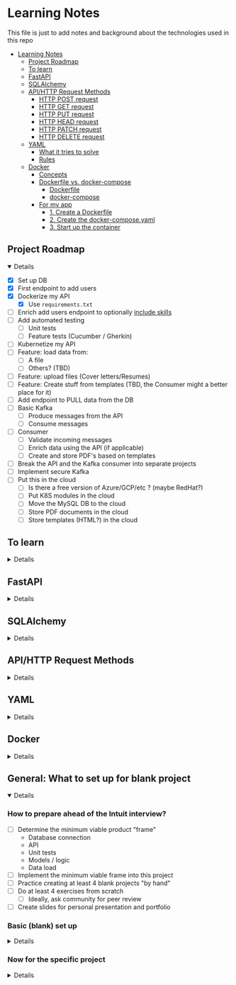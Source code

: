 # Learning Notes

This file is just to add notes and background about the technologies used in this repo

<!-- TOC -->

* [Learning Notes](#learning-notes)
    * [Project Roadmap](#project-roadmap)
    * [To learn](#to-learn)
    * [FastAPI](#fastapi)
    * [SQLAlchemy](#sqlalchemy)
    * [API/HTTP Request Methods](#apihttp-request-methods)
        * [HTTP POST request](#http-post-request)
        * [HTTP GET request](#http-get-request)
        * [HTTP PUT request](#http-put-request)
        * [HTTP HEAD request](#http-head-request)
        * [HTTP PATCH request](#http-patch-request)
        * [HTTP DELETE request](#http-delete-request)
    * [YAML](#yaml)
        * [What it tries to solve](#what-it-tries-to-solve)
        * [Rules](#rules)
    * [Docker](#docker)
        * [Concepts](#concepts)
        * [Dockerfile vs. docker-compose](#dockerfile-vs-docker-compose)
            * [Dockerfile](#dockerfile)
            * [docker-compose](#docker-compose)
        * [For my app](#for-my-app)
            * [1. Create a Dockerfile](#1-create-a-dockerfile)
            * [2. Create the docker-compose.yaml](#2-create-the-docker-composeyaml)
            * [3. Start up the container](#3-start-up-the-container)

<!-- TOC -->

## Project Roadmap

<details open>

- [x] Set up DB
- [x] First endpoint to add users
- [x] Dockerize my API
    - [x] Use `requirements.txt`
- [ ] Enrich add users endpoint to
  optionally [include skills](https://fastapi.tiangolo.com/tutorial/sql-databases/#__tabbed_1_3)
- [ ] Add automated testing
    - [ ] Unit tests
    - [ ] Feature tests (Cucumber / Gherkin)
- [ ] Kubernetize my API
- [ ] Feature: load data from:
    - [ ] A file
    - [ ] Others? (TBD)
- [ ] Feature: upload files (Cover letters/Resumes)
- [ ] Feature: Create stuff from templates (TBD, the Consumer might a better place for it)
- [ ] Add endpoint to PULL data from the DB
- [ ] Basic Kafka
    - [ ] Produce messages from the API
    - [ ] Consume messages
- [ ] Consumer
    - [ ] Validate incoming messages
    - [ ] Enrich data using the API (if applicable)
    - [ ] Create and store PDF's based on templates
- [ ] Break the API and the Kafka consumer into separate projects
- [ ] Implement secure Kafka
- [ ] Put this in the cloud
    - [ ] Is there a free version of Azure/GCP/etc ? (maybe RedHat?)
    - [ ] Put K8S modules in the cloud
    - [ ] Move the MySQL DB to the cloud
    - [ ] Store PDF documents in the cloud
    - [ ] Store templates (HTML?) in the cloud

</details>

## To learn

<details>

- [ ] Check exactly what FastAPI is
- [ ] How does FastAPI compares to other solutions
- [ ] What exactly is `uvicorn`? is it just for Dev? is it only for FastAPI?
- [ ] WSGI vs ASGI
- [ ] Learn about API keys
- [ ] Learn about pydantic and other alternatives
- [ ] Also learn about GraphQL
    - [ ] How does it compare to REST for ease of implementation?
    - [ ] How does it compare to REST in other areas (e.g. performance)
- [ ] Add/use `requirements.txt` in my application
- [ ] What is the `__init__.py` (in the Python package folder) used for?
- [ ] Flask vs Uvicorn
- [ ] Learn what each section of `docker-compose.yaml` does

</details>

## FastAPI

<details>

- it is a framework to build RESTful API's
- It uses Pydantic intrinsically to validate, serialize and deserialize data
    - Pydantic is a data validation library for Python.
    - Pydantic is among the fastest data validation libraries for Python.
    - Pydantic provides type hints for schema validation and serialization through type annotations.
- Starlette
    - is a lightweight ASGI framework/toolkit, to support async functionality in Python.
    - great performance by independent benchmarks, which is inherited by FastAPI.
- Uvicorn
    - Uvicorn is a minimal low-level server/application web server for async frameworks
    - following the ASGI specification
- Automatically generate OpenAPI documentation
- Can run on Gunicorn (WSGI) and ASGI servers such as Uvicorn and Hypercorn, making it a good choice for production
  environments

</details>

## SQLAlchemy

<details>

- `declarative_base()` is a factory function that constructs a base class for declarative class definitions (which is
  assigned to the Base variable)
- The Declarative system is the typically used system provided by the SQLAlchemy ORM in order to define classes mapped
  to relational database tables.
    - However, as noted in Classical Mappings, Declarative is in fact a series of extensions that ride on top of the
      SQLAlchemy mapper() construct.
- To link a pydantic model to a SQLAlchemy model (table) we declare an inner `Config` class inside the pydantic model
    - In the `Config` class We set the value `orm_mode = True` to let pydantic know this is an ORM (duh!)
    - Pydantic's `orm_mode` will tell the Pydantic model to read the data even if it is not a dict, but an ORM model
    - This way, instead of only trying to get the id value from a dict, as in `id = data["id"]` it will also
      try `id = data.id`
- SQLAlchemy and many others are by default "lazy loading".
    - That means, they don't fetch the data for relationships (e.g. `User`-->`Skill`) unless you try to access the
      attribute that would contain that data.
    -

</details>

## API/HTTP Request Methods

<details>

These are the basic ones, see below for further reference:

- [https://www.freecodecamp.org/news/http-request-methods-explained/]
- [https://www.w3schools.com/tags/ref_httpmethods.asp]

### HTTP POST request

- We use POST to create a new resource.
- A POST request requires a body in which you define the data of the entity to be created.
- A successful POST request would be a 200 response code.
- No restrictions on data length

### HTTP GET request

- We use GET to read or retrieve a resource.
- A successful GET returns a response containing the information you requested.
- **Data sent is visible as part of the URL**
- should never be used when dealing with sensitive data

### HTTP PUT request

- We use PUT to modify (`insert`/`update`) a resource.
- PUT updates the entire resource with data that is passed in the body payload.
- If there is no resource that matches the request, it will create a new resource.
- It is idempotent: calling the same PUT request multiple times will always produce the same result. In contrast,
  calling a POST request repeatedly have side effects of creating the same resource multiple times.

### HTTP HEAD request

- HEAD is almost identical to GET, but without the response body.
- In other words, if GET /users returns a list of users, then HEAD /users will make the same request but will not return
  the list of users.
- useful for checking what a GET request will return before actually making a GET request
    - a HEAD request can read the Content-Length header to check the size of the file, without actually downloading the
      file.

### HTTP PATCH request

- We use PATCH to modify a part of a resource.
- With PATCH, you only need to pass in the data that you want to update.

### HTTP DELETE request

- It is used to, well.... delete data

</details>

## YAML

<details>

### What it tries to solve

- Set of standards to transfer data regardless of language (Python, Java, etc)
- Competes with JSON and XML, but simpler (in theory)

### Rules

```yaml
# This is a comment
# In general, lowercase is encouraged
# YAML is simply a key:value pair
course:
  # Notice the indentation for sub-elements!
  course_name: "Python rules"
  course_name2: Python rules # No quotes is still acceptable
  version: 1.1
  year: 2023
  price: &price 1000  # Notice the ampersand!! this indicates a re-usable variable
  is_public: true
  release_date: 2023-12-15 14:09:00 # Notice ISO-ish
  pre-enroll: null # null isused for ... well, nulls
  tags: # This is one way to declare an array (notice indentation + dashes)
    - python
    - web development
    - mysql
  teachers: [ "hugo", "paco", "luis" ]  # Another way for an array
  # Notice the following syntax, it declares an array of objects (compare to JSON [{},{}] )
  teacher_details:
    - name: "hugo"
      email: "hugo@gmail.com"
      role: "admin"
    - name: "paco"
      email: "paco@gmail.com"
      role: "servant"
    # Yet another way to write objects / dicts
    - { name: "luis",email: "luis@gmail.com",role: "runner" }
  short_desc: > # This is a multi-line string, when read, tabs and line breaks are removed
    mi mama
    me mima mucho
  long_desc: | # Another multiline but all indentation and linebreaks are KEPT
    mi mama
      me mima mucho
  process_payment: *price  # Notice the reference to the variable we declared above ^^
  parent_var: &parent # Again, declaring a variable
    one: two
  child_var:
    three: four
    <<: *parent  # This includes all sub-elements in parent, in the child variable 

```

</details>

## Docker

<details>

### Concepts

- dockerfile
    - blueprint for building images
        - more like a set of instructions IMO
- image
    - template for running containers
- container
    - The actual running code

### Dockerfile vs. docker-compose

- A `Dockerfile` describes how to build a Docker **image**, while Docker Compose is a command for running a Docker
  **container**.
- `docker-compose` is a tool for defining and running multi-container applications
- Use a Dockerfile to **define** your app’s environment, so it can be reproduced anywhere.
- Define the services of your app in docker-compose.yml, so you can run them together in an isolated environment.
- Use `docker compose up` and `docker compose command` to start and run your entire app.

#### Dockerfile

- Uses docker build commands, which use a “context,”
- Context: the set of files located in the specified PATH or URL
- The build process can refer to any of the files in the context
- the URL parameter can refer to
    - Git repositories,
    - pre-packaged tarball contexts
    - or plain text files
- A Docker image consists of read-only layers, each of which represents a Dockerfile instruction.
- The layers are stacked and each one is a delta of the changes from the previous layer
- In the following Example
    - FROM creates a layer from the ubuntu:18.04 Docker image.
    - COPY adds files from your Docker client’s current directory.
    - RUN builds your application with make.
    - CMD specifies what command to run within the container.

```dockerfile
FROM ubuntu:18.04
COPY . /app
RUN make /app
CMD python /app/app.py
```

#### docker-compose

- "Adds" a new **writable** layer on top of the image
- All changes made to the running container, such as writing/modifying/deleting files, are done in this writable
  container layer

### For my app

#### 1. Create a Dockerfile

Remember: this is about creating the **image**

```dockerfile
# Specify the parent image (in this case Python)
FROM python:3.8

# Name the working dir
WORKDIR /app

# Copy "local" files to the container (in the `/app` folder)
# Sample:
COPY ./api/ ./api/
COPY ./requirements.txt .

# Install requirements in the container
RUN pip install --upgrade pip
# PRE-REQUISITE: Don't forget to refresh your requirements by doing : `pip freeze > requirements.txt`
RUN pip install -r ./requirements.txt
```

#### 2. Create the docker-compose.yaml

Note how you could spin up multiple container (in different ports) for escalabitily here

```yaml
version: "3"
services:
  # each service that could be executed from docker-compose goes here
  # note that the name can be anything (I just named it api)
  api:
    build: . # # config to build my image goes here... maybe? TODO: Investigate further
    expose:
      - 8000
    ports: # Port for my API
      - "8000:8000"
    restart: "always"
```

#### 3. Start up the container

```commandline
docker-compose up api
```

</details>

## General: What to set up for blank project

<details open>

### How to prepare ahead of the Intuit interview?

- [ ] Determine the minimum viable product "frame"
  - Database connection
  - API
  - Unit tests
  - Models / logic
  - Data load
- [ ] Implement the minimum viable frame into this project
- [ ] Practice creating at least 4 blank projects "by hand"
- [ ] Do at least 4 exercises from scratch
    - [ ] Ideally, ask community for peer review
- [ ] Create slides for personal presentation and portfolio

### Basic (blank) set up

<details> 

#### n. Make sure the DB is up and running

**IMPORTANT**: Consider creating a script for it

1. From Windows, open `Services`
2. Look for `MySQLServer`
3. Hit `Start`

#### n. Create basic folder structure

**NOTE**: _italics_ mean folder, `code` means file

- _api_
    - _database_
        - _daos_
        - _table_models_
        - `database.py`
    - _models_
    - `endpoints.py`
- _tests_
    - _unit_
    - _feature_
- _data_load_ (TBC)
    - **What here?**
- `Dockerfile`
- `docker-compose.yaml`
- `README.md`
- `requirements.txt`

#### n. Add requirements

```commandline
pip freeze > requirements.txt
```

#### n. Set up minimum Docker config

`Dockerfile`:

```dockerfile
# Specify the parent image (in this case Python)
FROM python:3.8

# Name the working dir (will be set by Docker if we don't do it)
WORKDIR /app

# Copy "local" files to the container (in the `/app` folder)
# Sample:
COPY ./api/ ./api/
COPY ./requirements.txt .

# Install requirements in the container
RUN pip install --upgrade pip
# PRE-REQUISITE: Don't forget to refresh your requirements by doing : `pip freeze > requirements.txt`
RUN pip install -r ./requirements.txt
```

`docker-compose.yaml` :
```yaml
version: "3"
services:
  # each service that could be executed from docker-compose goes here
  # note that the name can be anything (I just named it api)
  api:
    build: . # config to build my image goes here... maybe? TODO: Investigate further
    expose:
      - 8000
    ports: # Port for my API
      - "8000:8000"
    restart: "always"
    command: [ "uvicorn", "api.endpoints:app", "--host=0.0.0.0", "--reload" ]
    # watch allows the app to auto-reload on code changes, very practical
    develop:
      watch:
        - action: sync+restart
          # The path to watch changes for
          path: api/
          # the target (within the container) for the path
          target: /app/api
          ignore:
            - __pycache__/
            - .env
            - .venv
            - env/
            - venv/
            - .idea/
        - action: rebuild
          path: Dockerfile
        - action: rebuild
          path: docker-compose.yaml
        - action: rebuild
          path: requirements.txt
```

#### n. Create an endpoints file

```python
from fastapi import FastAPI, Depends

from api.database.database import SessionLocal
from sqlalchemy.orm import Session
from api.models.user_model import UserModel
from api.database.daos.user_dao import UserDao

app = FastAPI()


def get_session() -> SessionLocal:
    """
    We need to have an independent database session/connection (SessionLocal) per request, 
    use the same session through all the request and then close it after the request
    is finished.

    Returns:
        SessionLocal: A DB session to be used once
    """
    # fetch session
    session = SessionLocal()
    try:
        # `yield` returns a generator for the session, aka an iterable that can only iterate once
        # In this case it returns a new Session every time is called, but forgets the previous sessions immediately
        yield session
    finally:
        session.close()
```

#### n. Checkpoint: Make sure you are doing good

1. Start up the service
```commandline
docker-compose up api
```
2. See FastAPI:
```
http://localhost:8000/docs
```

</details> <!-- Basic (Blank) set up -->

### Now for the specific project

<details>

### 2. Create new project in PyCharm

### 3. Basic set up in PyCharm

#### 3.n. Create models

- For each model identified
    - Create a class, inheriting from `BaseModel` (`from pydantic import BaseModel`)
    - Add properties straight under the class, e.g.:

```python
class UserModel(BaseModel):
    id: Optional[int] = None
    name: str
    email: str
```

- Don't forget to add a `Config` class inside the model and set `orm_mode = True`, this tells pydantic that is a an
  Object-Relational (DB) model

#### 3.n. Database
</details> <!-- Now for the specific project -->

</details>


